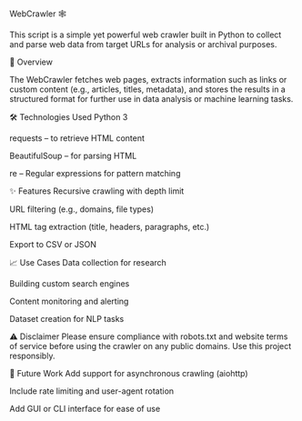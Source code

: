 WebCrawler 🕸️

This script is a simple yet powerful web crawler built in Python to collect and parse web data from target URLs for analysis or archival purposes.

📌 Overview

The WebCrawler fetches web pages, extracts information such as links or custom content (e.g., articles, titles, metadata), and stores the results in a structured format for further use in data analysis or machine learning tasks.

🛠️ Technologies Used
Python 3

requests – to retrieve HTML content

BeautifulSoup – for parsing HTML

re – Regular expressions for pattern matching


✨ Features
Recursive crawling with depth limit

URL filtering (e.g., domains, file types)

HTML tag extraction (title, headers, paragraphs, etc.)

Export to CSV or JSON


📈 Use Cases
Data collection for research

Building custom search engines

Content monitoring and alerting

Dataset creation for NLP tasks


⚠️ Disclaimer
Please ensure compliance with robots.txt and website terms of service before using the crawler on any public domains. Use this project responsibly.


📌 Future Work
Add support for asynchronous crawling (aiohttp)

Include rate limiting and user-agent rotation

Add GUI or CLI interface for ease of use
